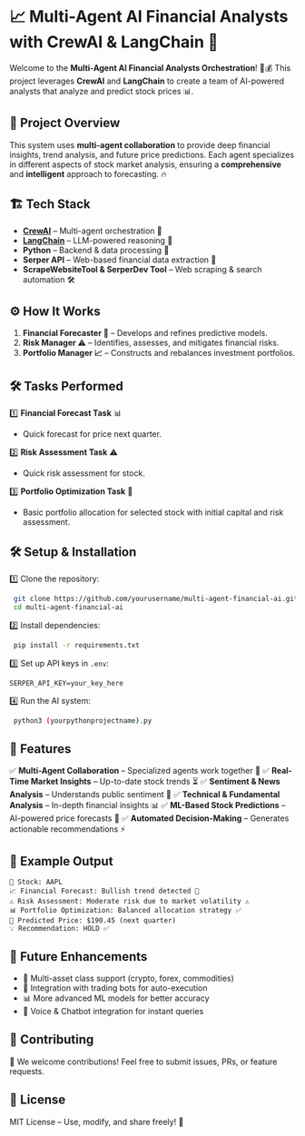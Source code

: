 # 📈 Multi-Agent AI Financial Analysts with CrewAI & LangChain 🚀

Welcome to the **Multi-Agent AI Financial Analysts Orchestration**! 🤖💰 This project leverages **CrewAI** and **LangChain** to create a team of AI-powered analysts that analyze and predict stock prices 📊. 

## 🎯 Project Overview

This system uses **multi-agent collaboration** to provide deep financial insights, trend analysis, and future price predictions. Each agent specializes in different aspects of stock market analysis, ensuring a **comprehensive** and **intelligent** approach to forecasting. 🔥

## 🏗️ Tech Stack

- **[CrewAI](https://github.com/CrewAI/crewAI)** – Multi-agent orchestration 🤝
- **[LangChain](https://www.langchain.com/)** – LLM-powered reasoning 🧠
- **Python** – Backend & data processing 🐍
- **Serper API** – Web-based financial data extraction 📡
- **ScrapeWebsiteTool & SerperDev Tool** – Web scraping & search automation 🛠️

## ⚙️ How It Works

1. **Financial Forecaster 🤖** – Develops and refines predictive models.
2. **Risk Manager ⚠️** – Identifies, assesses, and mitigates financial risks.
3. **Portfolio Manager 📈** – Constructs and rebalances investment portfolios.

## 🛠️ Tasks Performed

1️⃣ **Financial Forecast Task** 📊
   - Quick forecast for price next quarter.

2️⃣ **Risk Assessment Task** ⚠️
   - Quick risk assessment for stock.

3️⃣ **Portfolio Optimization Task** 📌
   - Basic portfolio allocation for selected stock with initial capital and risk assessment.

## 🛠️ Setup & Installation

1️⃣ Clone the repository:
```bash
 git clone https://github.com/yourusername/multi-agent-financial-ai.git
 cd multi-agent-financial-ai
```

2️⃣ Install dependencies:
```bash
 pip install -r requirements.txt
```

3️⃣ Set up API keys in `.env`:
```env
SERPER_API_KEY=your_key_here
```

4️⃣ Run the AI system:
```bash
 python3 (yourpythonprojectname).py
```

## 🎯 Features

✅ **Multi-Agent Collaboration** – Specialized agents work together 🤝
✅ **Real-Time Market Insights** – Up-to-date stock trends ⏳
✅ **Sentiment & News Analysis** – Understands public sentiment 📢
✅ **Technical & Fundamental Analysis** – In-depth financial insights 📊
✅ **ML-Based Stock Predictions** – AI-powered price forecasts 🔮
✅ **Automated Decision-Making** – Generates actionable recommendations ⚡

## 📌 Example Output

```
📢 Stock: AAPL
📈 Financial Forecast: Bullish trend detected 🚀
⚠️ Risk Assessment: Moderate risk due to market volatility ⚠️
📊 Portfolio Optimization: Balanced allocation strategy ✅
🔮 Predicted Price: $190.45 (next quarter)
💡 Recommendation: HOLD ✅
```

## 🚀 Future Enhancements

- 🏦 Multi-asset class support (crypto, forex, commodities)
- 📡 Integration with trading bots for auto-execution
- 📊 More advanced ML models for better accuracy
- 🤖 Voice & Chatbot integration for instant queries

## 📝 Contributing

🚀 We welcome contributions! Feel free to submit issues, PRs, or feature requests.

## 📄 License

MIT License – Use, modify, and share freely! 🎉




